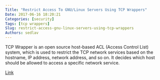 ```yaml
---
Title: "Restrict Access To GNU/Linux Servers Using TCP Wrappers"
Date: 2017-06-16 18:20:21
Categories: [security]
Tags: [tcp wrappers]
Slug: restrict-access-gnu-linux-servers-using-tcp-wrappers
Authors: sedlav
---
```


TCP Wrapper is an open source host-based ACL (Access Control List) system, which is used to restrict the TCP network services based on the hostname, IP address, network address, and so on. It decides which host should be allowed to access a specific network service.

[Link](https://www.ostechnix.com/restrict-access-linux-servers-using-tcp-wrappers/)
